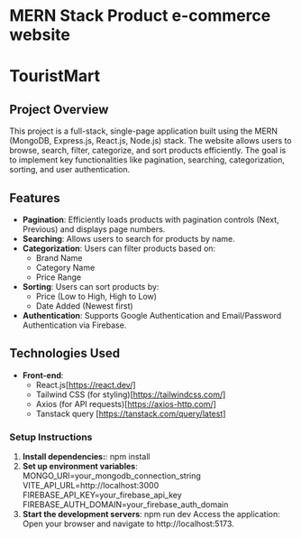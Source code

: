 # MERN Stack Product e-commerce website

# TouristMart

## Project Overview
This project is a full-stack, single-page application built using the MERN (MongoDB, Express.js, React.js, Node.js) stack. The website allows users to browse, search, filter, categorize, and sort products efficiently. The goal is to implement key functionalities like pagination, searching, categorization, sorting, and user authentication.

## Features

- **Pagination**: Efficiently loads products with pagination controls (Next, Previous) and displays page numbers.
- **Searching**: Allows users to search for products by name.
- **Categorization**: Users can filter products based on:
  - Brand Name
  - Category Name
  - Price Range
- **Sorting**: Users can sort products by:
  - Price (Low to High, High to Low)
  - Date Added (Newest first)
- **Authentication**: Supports Google Authentication and Email/Password Authentication via Firebase.

## Technologies Used

- **Front-end**:
  - React.js[https://react.dev/]
  - Tailwind CSS (for styling)[https://tailwindcss.com/]
  - Axios (for API requests)[https://axios-http.com/]
  - Tanstack query [https://tanstack.com/query/latest]

### Setup Instructions


1. **Install dependencies:**:
npm install
2. **Set up environment variables**:
MONGO_URI=your_mongodb_connection_string
 VITE_API_URL=http://localhost:3000
FIREBASE_API_KEY=your_firebase_api_key
FIREBASE_AUTH_DOMAIN=your_firebase_auth_domain
3. **Start the development servers**:
npm run dev
Access the application:
Open your browser and navigate to http://localhost:5173.
